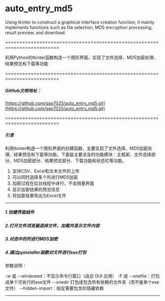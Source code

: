 # auto_entry_md5

Using tkinter to construct a graphical interface creation function, it mainly implements functions such as file selection, MD5 encryption processing, result preview, and download.


=========================================================================

利用Python的tkinter函数构造一个图形界面，实现了文件选择、MD5加密处理、结果预览和下载等功能

=========================================================================

##### GitHub文档地址：
[https://github.com/gao7025/auto_entry_md5.git](https://github.com/gao7025/auto_entry_md5.git)

=========================================================================

##### 引言
利用tkinter构造一个图形界面的创建函数，主要实现了文件选择、MD5加密处理、结果预览和下载等功能。下面是主要涉及的功能模块：主框架、文件选择部分、MD5加密部分、结果预览部分、下载功能和状态栏等功能。


 1. 支持CSV、Excel和文本文件的上传
 2. 可以同时选择多个列进行MD5加密
 3. 加密过程在后台线程中进行，不会阻塞界面
 4. 显示加密结果的预览信息
 5. 将加密结果导出为Excel文件


--------------------------------------------------------------------------
##### 1.创建界面组件

##### 2.打开文件浏览器选择文件，加载并显示文件内容

##### 3.对选中的列进行MD5加密

##### 4.通过pyinstaller函数对文件进行exe打包



参数说明：

 -w 或 --windowed：不显示命令行窗口（适合 GUI 应用）
 -F 或 --onefile：打包成单个可执行的exe文件
 --onedir 打包成包含所有依赖的文件夹（而不是单个exe文件）
 --hidden-import：指定需要包含的隐藏依赖


-------------------------